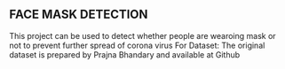 FACE MASK DETECTION
----------------------------------
This project can be used to detect whether people are wearoing mask or not to prevent further spread of corona virus
For Dataset:
The original dataset is prepared by Prajna Bhandary and available at Github
